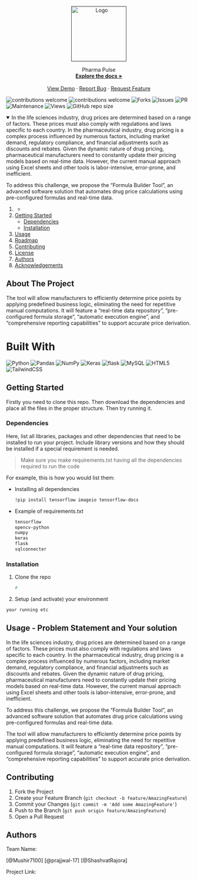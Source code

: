 <!-- PROJECT LOGO -->
<br />
<p align="center">
  <a href="">
    <img src="https://drive.google.com/file/d/1ewRfUbRrTfo5adXuw9gpe5tYADUviKfJ/view?usp=sharing" alt="Logo" width="150" height="150">
  </a>

  <p align="center">
   Pharma Pulse
    <br />
    <a href=""><strong>Explore the docs »</strong></a>
    <br />
    <br />
    <a href="">View Demo</a>
    ·
    <a href="">Report Bug</a>
    ·
    <a href="">Request Feature</a>
  </p>
</p>

![contributions welcome](https://img.shields.io/badge/contributions-welcome-brightgreen.svg?style=flat) 
![contributions welcome](https://img.shields.io/badge/contributions-welcome-brightgreen.svg?style=flat) 
![Forks](https://img.shields.io/github/forks/ACM-SIGKDD-SRM-KTR-STUDENT-CHAPTER/README_INSTRUCTIONS.svg)
![Issues](https://img.shields.io/github/issues/ACM-SIGKDD-SRM-KTR-STUDENT-CHAPTER/README_INSTRUCTIONS.svg)
![PR](https://img.shields.io/github/issues-pr/ACM-SIGKDD-SRM-KTR-STUDENT-CHAPTER/README_INSTRUCTIONS.svg)
![Maintenance](https://img.shields.io/badge/Maintained%3F-yes-green.svg)
![Views](https://views.whatilearened.today/views/github/ACM-SIGKDD-SRM-KTR-STUDENT-CHAPTER/README_INSTRUCTIONS.svg)
![GitHub repo size](https://img.shields.io/github/repo-size/ACM-SIGKDD-SRM-KTR-STUDENT-CHAPTER/README_INSTRUCTIONS)

<!-- TABLE OF CONTENTS -->
<details open="open">
  <summary>In the life sciences industry, drug prices are determined based on a range of factors. These prices must also comply with regulations and laws specific to each country. In the pharmaceutical industry, drug pricing is a complex process influenced by numerous factors, including market demand, regulatory compliance, and financial adjustments such as discounts and rebates. Given the dynamic nature of drug pricing, pharmaceutical manufacturers need to constantly update their pricing models based on real-time data. However, the current manual approach using Excel sheets and other tools is labor-intensive, error-prone, and inefficient. 
  
  To address this challenge, we propose the “Formula Builder Tool”, an advanced software solution that automates drug price calculations using pre-configured formulas and real-time data.
  </summary>
  <ol>
    <li>
      <a href="#about-the-project"></a>
      <ul>
        <li><a href="#built-with"></a></li>
      </ul>
    </li>
    <li>
      <a href="#getting-started">Getting Started</a>
      <ul>
        <li><a href="#dependencies">Dependencies</a></li>
        <li><a href="#installation">Installation</a></li>
      </ul>
    </li>
    <li><a href="#usage">Usage</a></li>
    <li><a href="#roadmap">Roadmap</a></li>
    <li><a href="#contributing">Contributing</a></li>
    <li><a href="#license">License</a></li>
    <li><a href="#authors">Authors</a></li>
    <li><a href="#acknowledgements">Acknowledgements</a></li>
  </ol>
</details>



<!-- ABOUT THE PROJECT -->
## About The Project

The tool will allow manufacturers to efficiently determine price points by applying predefined business logic, eliminating the need for repetitive manual computations. It will feature a “real-time data repository”, “pre-configured formula storage”, “automatic execution engine”, and “comprehensive reporting capabilities” to support accurate price derivation.



# Built With
![Python](https://img.shields.io/badge/python-3670A0?style=for-the-badge&logo=python&logoColor=ffdd54)
![Pandas](https://img.shields.io/badge/pandas-%23150458.svg?style=for-the-badge&logo=pandas&logoColor=white)
![NumPy](https://img.shields.io/badge/numpy-%23013243.svg?style=for-the-badge&logo=numpy&logoColor=white)
![Keras](https://img.shields.io/badge/Keras-%23D00000.svg?style=for-the-badge&logo=Keras&logoColor=white)
![flask](https://img.shields.io/badge/flask-3670A0?style=for-the-badge&logo=flask&logoColor=ffdd54)
![MySQL](https://img.shields.io/badge/mysql-4479A1.svg?style=for-the-badge&logo=mysql&logoColor=white)
![HTML5](https://img.shields.io/badge/html5-%23E34F26.svg?style=for-the-badge&logo=html5&logoColor=white)
![TailwindCSS](https://img.shields.io/badge/tailwindcss-%2338B2AC.svg?style=for-the-badge&logo=tailwind-css&logoColor=white)

<!-- GETTING STARTED -->
## Getting Started

Firstly you need to clone this repo.
Then download the dependencies and place all the files in the proper structure.
Then try running it.

### Dependencies

Here, list all libraries, packages and other dependencies that need to be installed to run your project. Include library versions and how they should be installed if a special requirement is needed.

> Make sure you make requirements.txt having all the dependencies required to run the code

For example, this is how you would list them:
* Installing all dependencies
  ```sh
  !pip install tensorflow imageio tensorflow-docs
  ```
* Example of requirements.txt
  ```sh
  tensorflow
  opencv-python
  numpy
  keras
  flask
  sqlconnecter

### Installation

1. Clone the repo
   ```sh
   #
   ```
2. Setup (and activate) your environment
  ```sh
  your running etc
  ```

<!-- USAGE EXAMPLES -->
## Usage - Problem Statement and Your solution
  
  In the life sciences industry, drug prices are determined based on a range of factors. These prices must also comply with regulations and laws specific to each country. In the pharmaceutical industry, drug pricing is a complex process influenced by numerous factors, including market demand, regulatory compliance, and financial adjustments such as discounts and rebates. Given the dynamic nature of drug pricing, pharmaceutical manufacturers need to constantly update their pricing models based on real-time data. However, the current manual approach using Excel sheets and other tools is labor-intensive, error-prone, and inefficient. 
  
  To address this challenge, we propose the “Formula Builder Tool”, an advanced software solution that automates drug price calculations using pre-configured formulas and real-time data.
  
  
  The tool will allow manufacturers to efficiently determine price points by applying predefined business logic, eliminating the need for repetitive manual computations. It will feature a “real-time data repository”, “pre-configured formula storage”, “automatic execution engine”, and “comprehensive reporting capabilities” to support accurate price derivation.
  
 


<!-- CONTRIBUTING -->
## Contributing


1. Fork the Project
2. Create your Feature Branch (`git checkout -b feature/AmazingFeature`)
3. Commit your Changes (`git commit -m 'Add some AmazingFeature'`)
4. Push to the Branch (`git push origin feature/AmazingFeature`)
5. Open a Pull Request




<!-- Authors -->
## Authors

Team Name:

[@Mushir7100]
[@prajjwal-17]
[@ShashvatRajora]


Project Link: 


